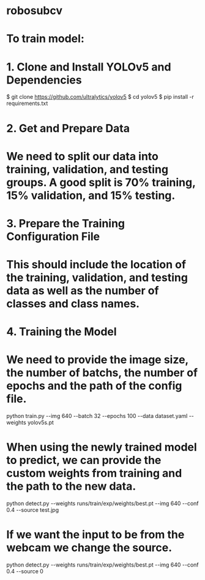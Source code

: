 # robosubcv

# To train model:

# 1. Clone and Install YOLOv5 and Dependencies

$ git clone https://github.com/ultralytics/yolov5 
$ cd yolov5 
$ pip install -r requirements.txt

# 2. Get and Prepare Data
# We need to split our data into training, validation, and testing groups. A good split is 70% training, 15% validation, and 15% testing. 

# 3. Prepare the Training Configuration File
# This should include the location of the training, validation, and testing data as well as the number of classes and class names.

# 4. Training the Model
# We need to provide the image size, the number of batchs, the number of epochs and the path of the config file.

python train.py --img 640 --batch 32 --epochs 100 --data dataset.yaml --weights yolov5s.pt

# When using the newly trained model to predict, we can provide the custom weights from training and the path to the new data.

python detect.py --weights runs/train/exp/weights/best.pt --img 640 --conf 0.4 --source test.jpg

# If we want the input to be from the webcam we change the source.

python detect.py --weights runs/train/exp/weights/best.pt --img 640 --conf 0.4 --source 0
